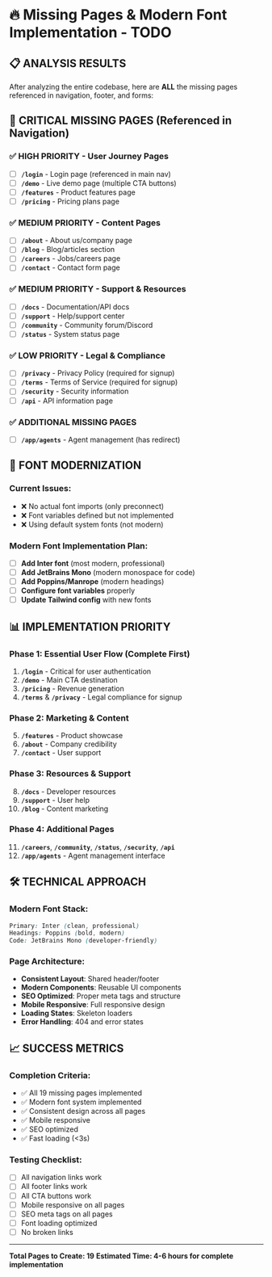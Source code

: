 # 🔥 Missing Pages & Modern Font Implementation - TODO

## 📋 ANALYSIS RESULTS

After analyzing the entire codebase, here are **ALL** the missing pages referenced in navigation, footer, and forms:

## 🚨 CRITICAL MISSING PAGES (Referenced in Navigation)

### ✅ HIGH PRIORITY - User Journey Pages
- [ ] **`/login`** - Login page (referenced in main nav)
- [ ] **`/demo`** - Live demo page (multiple CTA buttons)
- [ ] **`/features`** - Product features page
- [ ] **`/pricing`** - Pricing plans page

### ✅ MEDIUM PRIORITY - Content Pages  
- [ ] **`/about`** - About us/company page
- [ ] **`/blog`** - Blog/articles section
- [ ] **`/careers`** - Jobs/careers page
- [ ] **`/contact`** - Contact form page

### ✅ MEDIUM PRIORITY - Support & Resources
- [ ] **`/docs`** - Documentation/API docs
- [ ] **`/support`** - Help/support center
- [ ] **`/community`** - Community forum/Discord
- [ ] **`/status`** - System status page

### ✅ LOW PRIORITY - Legal & Compliance
- [ ] **`/privacy`** - Privacy Policy (required for signup)
- [ ] **`/terms`** - Terms of Service (required for signup)
- [ ] **`/security`** - Security information
- [ ] **`/api`** - API information page

### ✅ ADDITIONAL MISSING PAGES
- [ ] **`/app/agents`** - Agent management (has redirect)

## 🎨 FONT MODERNIZATION

### Current Issues:
- ❌ No actual font imports (only preconnect)
- ❌ Font variables defined but not implemented
- ❌ Using default system fonts (not modern)

### Modern Font Implementation Plan:
- [ ] **Add Inter font** (most modern, professional)
- [ ] **Add JetBrains Mono** (modern monospace for code)
- [ ] **Add Poppins/Manrope** (modern headings)
- [ ] **Configure font variables** properly
- [ ] **Update Tailwind config** with new fonts

## 📊 IMPLEMENTATION PRIORITY

### Phase 1: Essential User Flow (Complete First)
1. **`/login`** - Critical for user authentication
2. **`/demo`** - Main CTA destination  
3. **`/pricing`** - Revenue generation
4. **`/terms`** & **`/privacy`** - Legal compliance for signup

### Phase 2: Marketing & Content
5. **`/features`** - Product showcase
6. **`/about`** - Company credibility
7. **`/contact`** - User support

### Phase 3: Resources & Support  
8. **`/docs`** - Developer resources
9. **`/support`** - User help
10. **`/blog`** - Content marketing

### Phase 4: Additional Pages
11. **`/careers`**, **`/community`**, **`/status`**, **`/security`**, **`/api`**
12. **`/app/agents`** - Agent management interface

## 🛠️ TECHNICAL APPROACH

### Modern Font Stack:
```css
Primary: Inter (clean, professional)
Headings: Poppins (bold, modern)  
Code: JetBrains Mono (developer-friendly)
```

### Page Architecture:
- **Consistent Layout**: Shared header/footer
- **Modern Components**: Reusable UI components
- **SEO Optimized**: Proper meta tags and structure
- **Mobile Responsive**: Full responsive design
- **Loading States**: Skeleton loaders
- **Error Handling**: 404 and error states

## 📈 SUCCESS METRICS

### Completion Criteria:
- ✅ All 19 missing pages implemented
- ✅ Modern font system implemented
- ✅ Consistent design across all pages
- ✅ Mobile responsive
- ✅ SEO optimized
- ✅ Fast loading (<3s)

### Testing Checklist:
- [ ] All navigation links work
- [ ] All footer links work  
- [ ] All CTA buttons work
- [ ] Mobile responsive on all pages
- [ ] SEO meta tags on all pages
- [ ] Font loading optimized
- [ ] No broken links

---

**Total Pages to Create: 19**
**Estimated Time: 4-6 hours for complete implementation**